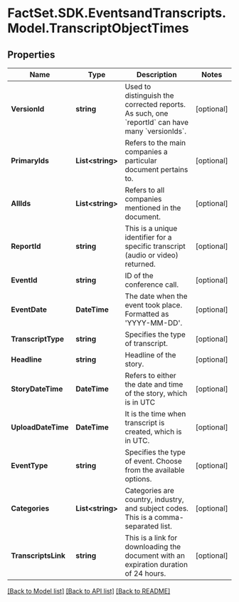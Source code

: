 # FactSet.SDK.EventsandTranscripts.Model.TranscriptObjectTimes

## Properties

Name | Type | Description | Notes
------------ | ------------- | ------------- | -------------
**VersionId** | **string** | Used to distinguish the corrected reports. As such, one &#x60;reportId&#x60; can have many &#x60;versionIds&#x60;. | [optional] 
**PrimaryIds** | **List&lt;string&gt;** | Refers to the main companies a particular document pertains to. | [optional] 
**AllIds** | **List&lt;string&gt;** | Refers to all companies mentioned in the document.  | [optional] 
**ReportId** | **string** | This is a unique identifier for a specific transcript (audio or video) returned. | [optional] 
**EventId** | **string** | ID of the conference call. | [optional] 
**EventDate** | **DateTime** | The date when the event took place. Formatted as &#39;YYYY-MM-DD&#39;. | [optional] 
**TranscriptType** | **string** | Specifies the type of transcript.   | [optional] 
**Headline** | **string** | Headline of the story. | [optional] 
**StoryDateTime** | **DateTime** | Refers to either the date and time of the story, which is in UTC | [optional] 
**UploadDateTime** | **DateTime** | It is the time when transcript is created, which is in UTC. | [optional] 
**EventType** | **string** | Specifies the type of event. Choose from the available options.  | [optional] 
**Categories** | **List&lt;string&gt;** | Categories are country, industry, and subject codes. This is a comma-separated list. | [optional] 
**TranscriptsLink** | **string** | This is a link for downloading the document with an expiration duration of 24 hours. | [optional] 

[[Back to Model list]](../README.md#documentation-for-models) [[Back to API list]](../README.md#documentation-for-api-endpoints) [[Back to README]](../README.md)

